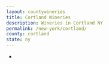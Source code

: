 ```yaml
---
layout: countywineries
title: Cortland Wineries
description: Wineries in Cortland NY
permalink: /new-york/cortland/
county: cortland
state: ny
---
```

-
